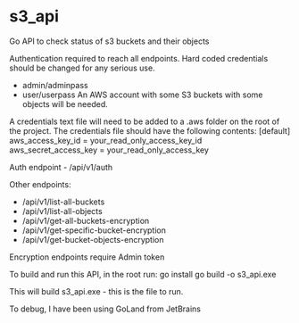 # s3_api
Go API to check status of s3 buckets and their objects

Authentication required to reach all endpoints.
Hard coded credentials should be changed for any serious use.
  - admin/adminpass
  - user/userpass
An AWS account with some S3 buckets with some objects will be needed.

A credentials text file will need to be added to a .aws folder on the root of the project.
The credentials file should have the following contents:
  [default]
  aws_access_key_id = your_read_only_access_key_id
  aws_secret_access_key = your_read_only_access_key

Auth endpoint - /api/v1/auth

Other endpoints:
  - /api/v1/list-all-buckets
  - /api/v1/list-all-objects
  - /api/v1/get-all-buckets-encryption
  - /api/v1/get-specific-bucket-encryption
  - /api/v1/get-bucket-objects-encryption
  
Encryption endpoints require Admin token

To build and run this API, in the root run:
go install
go build -o s3_api.exe

This will build s3_api.exe - this is the file to run.

To debug, I have been using GoLand from JetBrains
